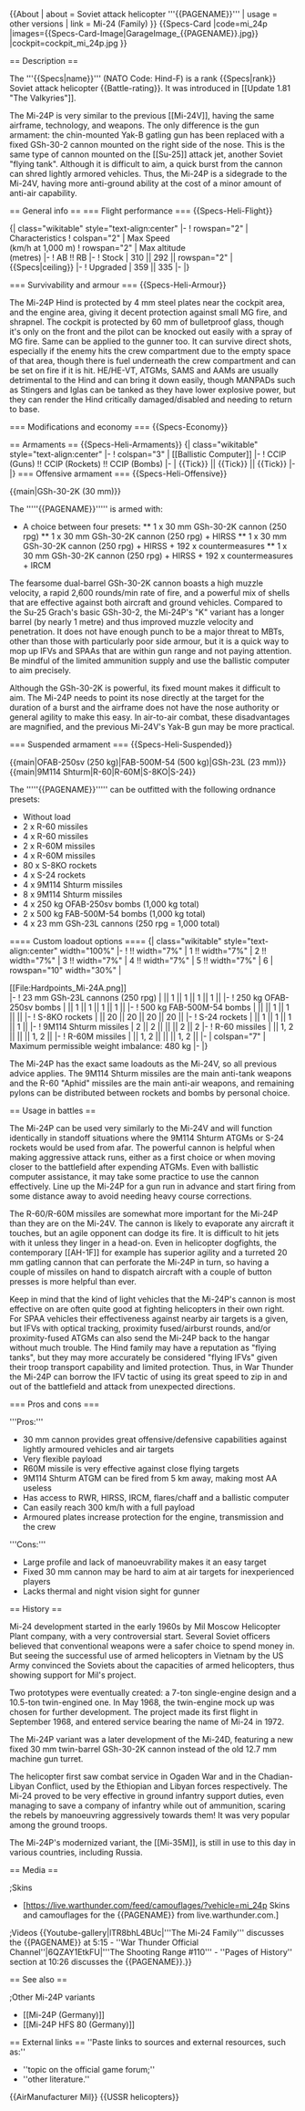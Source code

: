 {{About
| about = Soviet attack helicopter '''{{PAGENAME}}'''
| usage = other versions
| link = Mi-24 (Family)
}}
{{Specs-Card
|code=mi_24p
|images={{Specs-Card-Image|GarageImage_{{PAGENAME}}.jpg}}
|cockpit=cockpit_mi_24p.jpg
}}

== Description ==
<!-- ''In the description, the first part should be about the history of and the creation and combat usage of the helicopter, as well as its key features. In the second part, tell the reader about the helicopter in the game. Insert a screenshot of the vehicle, so that if the novice player does not remember the vehicle by name, he will immediately understand what kind of vehicle the article is talking about.'' -->
The '''{{Specs|name}}''' (NATO Code: Hind-F) is a rank {{Specs|rank}} Soviet attack helicopter {{Battle-rating}}. It was introduced in [[Update 1.81 "The Valkyries"]].

The Mi-24P is very similar to the previous [[Mi-24V]], having the same airframe, technology, and weapons. The only difference is the gun armament: the chin-mounted Yak-B gatling gun has been replaced with a fixed GSh-30-2 cannon mounted on the right side of the nose. This is the same type of cannon mounted on the [[Su-25]] attack jet, another Soviet "flying tank". Although it is difficult to aim, a quick burst from the cannon can shred lightly armored vehicles. Thus, the Mi-24P is a sidegrade to the Mi-24V, having more anti-ground ability at the cost of a minor amount of anti-air capability.

== General info ==
=== Flight performance ===
{{Specs-Heli-Flight}}
<!-- ''Describe how the helicopter behaves in the air. Speed, manoeuvrability, acceleration and allowable loads - these are the most important characteristics of the vehicle.'' -->

{| class="wikitable" style="text-align:center"
|-
! rowspan="2" | Characteristics
! colspan="2" | Max Speed<br>(km/h at 1,000 m)
! rowspan="2" | Max altitude<br>(metres)
|-
! AB !! RB
|-
! Stock
| 310 || 292 || rowspan="2" | {{Specs|ceiling}}
|-
! Upgraded
| 359 || 335
|-
|}

=== Survivability and armour ===
{{Specs-Heli-Armour}}
<!-- ''Examine the survivability of the helicopter. Note how vulnerable the structure is and how secure the pilot is, whether the fuel tanks are armoured, etc. Describe the armour, if there is any, and also mention the vulnerability of other critical systems.'' -->

The Mi-24P Hind is protected by 4 mm steel plates near the cockpit area, and the engine area, giving it decent protection against small MG fire, and shrapnel. The cockpit is protected by 60 mm of bulletproof glass, though it's only on the front and the pilot can be knocked out easily with a spray of MG fire. Same can be applied to the gunner too. It can survive direct shots, especially if the enemy hits the crew compartment due to the empty space of that area, though there is fuel underneath the crew compartment and can be set on fire if it is hit. HE/HE-VT, ATGMs, SAMS and AAMs are usually detrimental to the Hind and can bring it down easily, though MANPADs such as Stingers and Iglas can be tanked as they have lower explosive power, but they can render the Hind critically damaged/disabled and needing to return to base.

=== Modifications and economy ===
{{Specs-Economy}}

== Armaments ==
{{Specs-Heli-Armaments}}
{| class="wikitable" style="text-align:center"
|-
! colspan="3" | [[Ballistic Computer]]
|-
! CCIP (Guns) !! CCIP (Rockets) !! CCIP (Bombs)
|-
| {{Tick}} || {{Tick}} || {{Tick}}
|-
|}
=== Offensive armament ===
{{Specs-Heli-Offensive}}
<!-- ''Describe the offensive armament of the helicopter, if any. Describe how effective the cannons and machine guns are in battle, also what ammunition belts or drums are better to use. If there is no offensive weaponry, delete this subsection.'' -->
{{main|GSh-30-2K (30 mm)}}

The '''''{{PAGENAME}}''''' is armed with:

* A choice between four presets:
** 1 x 30 mm GSh-30-2K cannon (250 rpg)
** 1 x 30 mm GSh-30-2K cannon (250 rpg) + HIRSS
** 1 x 30 mm GSh-30-2K cannon (250 rpg) + HIRSS + 192 x countermeasures
** 1 x 30 mm GSh-30-2K cannon (250 rpg) + HIRSS + 192 x countermeasures + IRCM

The fearsome dual-barrel GSh-30-2K cannon boasts a high muzzle velocity, a rapid 2,600 rounds/min rate of fire, and a powerful mix of shells that are effective against both aircraft and ground vehicles. Compared to the Su-25 Grach's basic GSh-30-2, the Mi-24P's "K" variant has a longer barrel (by nearly 1 metre) and thus improved muzzle velocity and penetration. It does not have enough punch to be a major threat to MBTs, other than those with particularly poor side armour, but it is a quick way to mop up IFVs and SPAAs that are within gun range and not paying attention. Be mindful of the limited ammunition supply and use the ballistic computer to aim precisely.

Although the GSh-30-2K is powerful, its fixed mount makes it difficult to aim. The Mi-24P needs to point its nose directly at the target for the duration of a burst and the airframe does not have the nose authority or general agility to make this easy. In air-to-air combat, these disadvantages are magnified, and the previous Mi-24V's Yak-B gun may be more practical.

=== Suspended armament ===
{{Specs-Heli-Suspended}}
<!-- ''Describe the helicopter's suspended armament: additional cannons under the winglets, any bombs, and rockets. Since any helicopter is essentially only a platform for suspended weaponry, this section is significant and deserves your special attention. If there is no suspended weaponry remove this subsection.'' -->
{{main|OFAB-250sv (250 kg)|FAB-500M-54 (500 kg)|GSh-23L (23 mm)}}
{{main|9M114 Shturm|R-60|R-60M|S-8KO|S-24}}

The '''''{{PAGENAME}}''''' can be outfitted with the following ordnance presets:

* Without load
* 2 x R-60 missiles
* 4 x R-60 missiles
* 2 x R-60M missiles
* 4 x R-60M missiles
* 80 x S-8KO rockets
* 4 x S-24 rockets
* 4 x 9M114 Shturm missiles
* 8 x 9M114 Shturm missiles
* 4 x 250 kg OFAB-250sv bombs (1,000 kg total)
* 2 x 500 kg FAB-500M-54 bombs (1,000 kg total)
* 4 x 23 mm GSh-23L cannons (250 rpg = 1,000 total)

==== Custom loadout options ====
{| class="wikitable" style="text-align:center" width="100%"
|-
! !! width="7%" | 1 !! width="7%" | 2 !! width="7%" | 3 !! width="7%" | 4 !! width="7%" | 5 !! width="7%" | 6
| rowspan="10" width="30%" | <div class="ttx-image">[[File:Hardpoints_Mi-24A.png]]</div>
|-
! 23 mm GSh-23L cannons (250 rpg)
| || 1 || 1 || 1 || 1 ||
|-
! 250 kg OFAB-250sv bombs
| || 1 || 1 || 1 || 1 ||
|-
! 500 kg FAB-500M-54 bombs
| || || 1 || 1 || ||
|-
! S-8KO rockets
| || 20 || 20 || 20 || 20 ||
|-
! S-24 rockets
| || 1 || 1 || 1 || 1 ||
|-
! 9M114 Shturm missiles
| 2 || 2 || || || 2 || 2
|-
! R-60 missiles
| || 1, 2 || || || 1, 2 ||
|-
! R-60M missiles
| || 1, 2 || || || 1, 2 ||
|-
| colspan="7" | Maximum permissible weight imbalance: 480 kg
|-
|}

The Mi-24P has the exact same loadouts as the Mi-24V, so all previous advice applies. The 9M114 Shturm missiles are the main anti-tank weapons and the R-60 "Aphid" missiles are the main anti-air weapons, and remaining pylons can be distributed between rockets and bombs by personal choice.

== Usage in battles ==
<!--''Describe the tactics of playing in a helicopter, the features of using the helicopter in a team and advice on tactics. Refrain from creating a "guide" - do not impose a single point of view, but instead, give the reader food for thought. Examine the most dangerous enemies and give recommendations on fighting them. If necessary, note the specifics of the game in different modes (AB, RB, SB).''-->

The Mi-24P can be used very similarly to the Mi-24V and will function identically in standoff situations where the 9M114 Shturm ATGMs or S-24 rockets would be used from afar. The powerful cannon is helpful when making aggressive attack runs, either as a first choice or when moving closer to the battlefield after expending ATGMs. Even with ballistic computer assistance, it may take some practice to use the cannon effectively. Line up the Mi-24P for a gun run in advance and start firing from some distance away to avoid needing heavy course corrections.

The R-60/R-60M missiles are somewhat more important for the Mi-24P than they are on the Mi-24V. The cannon is likely to evaporate any aircraft it touches, but an agile opponent can dodge its fire. It is difficult to hit jets with it unless they linger in a head-on. Even in helicopter dogfights, the contemporary [[AH-1F]] for example has superior agility and a turreted 20 mm gatling cannon that can perforate the Mi-24P in turn, so having a couple of missiles on hand to dispatch aircraft with a couple of button presses is more helpful than ever.

Keep in mind that the kind of light vehicles that the Mi-24P's cannon is most effective on are often quite good at fighting helicopters in their own right. For SPAA vehicles their effectiveness against nearby air targets is a given, but IFVs with optical tracking, proximity fused/airburst rounds, and/or proximity-fused ATGMs can also send the Mi-24P back to the hangar without much trouble. The Hind family may have a reputation as "flying tanks", but they may more accurately be considered "flying IFVs" given their troop transport capability and limited protection. Thus, in War Thunder the Mi-24P can borrow the IFV tactic of using its great speed to zip in and out of the battlefield and attack from unexpected directions.

=== Pros and cons ===
<!-- ''Summarise and briefly evaluate the vehicle in terms of its characteristics and combat effectiveness. Mark its pros and cons in the bulleted list. Try not to use more than 6 points for each of the characteristics. Avoid using categorical definitions such as "bad", "good" and the like - use substitutions with softer forms such as "inadequate" and "effective".'' -->

'''Pros:'''

* 30 mm cannon provides great offensive/defensive capabilities against lightly armoured vehicles and air targets
* Very flexible payload
* R60M missile is very effective against close flying targets
* 9M114 Shturm ATGM can be fired from 5 km away, making most AA useless
* Has access to RWR, HIRSS, IRCM, flares/chaff and a ballistic computer
* Can easily reach 300 km/h with a full payload
* Armoured plates increase protection for the engine, transmission and the crew

'''Cons:'''

* Large profile and lack of manoeuvrability makes it an easy target
* Fixed 30 mm cannon may be hard to aim at air targets for inexperienced players
* Lacks thermal and night vision sight for gunner

== History ==
<!-- ''Describe the history of the creation and combat usage of the helicopter in more detail than in the introduction. If the historical reference turns out to be too long, take it to a separate article, taking a link to the article about the vehicle and adding a block "/History" (example: <nowiki>https://wiki.warthunder.com/(Vehicle-name)/History</nowiki>) and add a link to it here using the <code>main</code> template. Be sure to reference text and sources by using <code><nowiki><ref></ref></nowiki></code>, as well as adding them at the end of the article with <code><nowiki><references /></nowiki></code>. This section may also include the vehicle's dev blog entry (if applicable) and the in-game encyclopedia description (under <code><nowiki>=== In-game description ===</nowiki></code>, also if applicable).'' -->

Mi-24 development started in the early 1960s by Mil Moscow Helicopter Plant company, with a very controversial start. Several Soviet officers believed that conventional weapons were a safer choice to spend money in. But seeing the successful use of armed helicopters in Vietnam by the US Army convinced the Soviets about the capacities of armed helicopters, thus showing support for Mil's project.

Two prototypes were eventually created: a 7-ton single-engine design and a 10.5-ton twin-engined one. In May 1968, the twin-engine mock up was chosen for further development. The project made its first flight in September 1968, and entered service bearing the name of Mi-24 in 1972.

The Mi-24P variant was a later development of the Mi-24D, featuring a new fixed 30 mm twin-barrel GSh-30-2K cannon instead of the old 12.7 mm machine gun turret.

The helicopter first saw combat service in Ogaden War and in the Chadian-Libyan Conflict, used by the Ethiopian and Libyan forces respectively. The Mi-24 proved to be very effective in ground infantry support duties, even managing to save a company of infantry while out of ammunition, scaring the rebels by manoeuvring aggressively towards them! It was very popular among the ground troops.

The Mi-24P's modernized variant, the [[Mi-35M]], is still in use to this day in various countries, including Russia.

== Media ==
<!-- ''Excellent additions to the article would be video guides, screenshots from the game, and photos.'' -->

;Skins
* [https://live.warthunder.com/feed/camouflages/?vehicle=mi_24p Skins and camouflages for the {{PAGENAME}} from live.warthunder.com.]

;Videos
{{Youtube-gallery|lTR8bhL4BUc|'''The Mi-24 Family''' discusses the {{PAGENAME}} at 5:15 - ''War Thunder Official Channel''|6QZAY1EtkFU|'''The Shooting Range #110''' - ''Pages of History'' section at 10:26 discusses the {{PAGENAME}}.}}

== See also ==
<!-- ''Links to the articles on the War Thunder Wiki that you think will be useful for the reader, for example:''
* ''reference to the series of the helicopter;''
* ''links to approximate analogues of other nations and research trees.'' -->

;Other Mi-24P variants
* [[Mi-24P (Germany)]]
* [[Mi-24P HFS 80 (Germany)]]

== External links ==
''Paste links to sources and external resources, such as:''
* ''topic on the official game forum;''
* ''other literature.''

{{AirManufacturer Mil}}
{{USSR helicopters}}